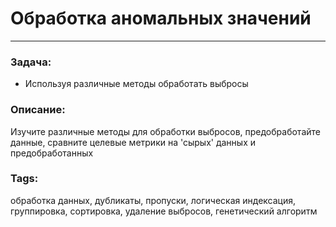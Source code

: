# Обработка аномальных значений
---
### Задача:
- Используя различные методы обработать выбросы 
### Описание:
Изучите различные методы для обработки выбросов, предобработайте данные, сравните целевые метрики на 'сырых' данных и предобработанных
### Tags:
обработка данных, дубликаты, пропуски, логическая индексация, группировка, сортировка, удаление выбросов, генетический алгоритм
